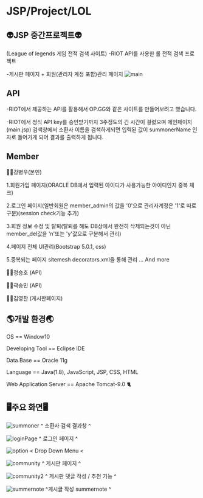 # JSP/Project/LOL

## 👽JSP 중간프로젝트👽
(League of legends 게임 전적 검색 사이트)
-RIOT API를 사용한 롤 전적 검색 프로젝트

-게시판 페이지 + 회원(관리자 계정 포함)관리 페이지 
![main](https://user-images.githubusercontent.com/84126480/122900612-cdb26b80-d387-11eb-8af6-4d6cf43ce805.jpg)
## API
-RIOT에서 제공하는 API를 활용해서 OP.GG와 같은 사이트를 만들어보려고 했습니다.

-RIOT에서 정식 API key를 승인받기까지 3주정도의 긴 시간이 걸렸으며 메인페이지(main.jsp) 검색창에서 소환사 이름을 검색하게되면 입력된 값이 summonerName 인자로 들어가게 되어 결과를 출력하게 됩니다.

## Member
🙋‍♂️강병우(본인)

1.회원가입 페이지(ORACLE DB에서 입력된 아이디가 사용가능한 아이디인지 중복 체크)

2.로그인 페이지(일반회원은 member_admin의 값을 '0'으로 관리자계정은 '1'로 따로 구분)(session check기능 추가)

3.회원 정보 수정 및 탈퇴(탈퇴를 해도 DB상에서 완전히 삭제되는것이 아닌 member_del값을 'n'또는 'y'값으로 구분해서 관리)

4.페이지 전체 UI관리(Bootstrap 5.0.1, css)

5.중복되는 페이지 sitemesh decorators.xml을 통해 관리
... And more

🙋‍♂️정승호 (API)

🙋‍♂️곽승민 (API)

🙋‍♂️김영찬 (게시판페이지)

## 🌎개발 환경🌏
OS == Window10

Developing Tool == Eclipse IDE

Data Base == Oracle 11g

Language == Java(1.8), JavaScript, JSP, CSS, HTML

Web Application Server == Apache Tomcat-9.0 🐈

## 🖥주요 화면🖥
![summoner](https://user-images.githubusercontent.com/84126480/122905173-f2a8dd80-d38b-11eb-83b9-e7eba0bdc2e7.jpg)
^ 소환사 검색 결과창 ^

![loginPage](https://user-images.githubusercontent.com/84126480/122904867-b2e1f600-d38b-11eb-8c1b-45235104e5f3.jpg)
^ 로그인 페이지 ^

![option](https://user-images.githubusercontent.com/84126480/122904973-c68d5c80-d38b-11eb-8e24-245ac08a4ab0.jpg)
< Drop Down Menu <

![community](https://user-images.githubusercontent.com/84126480/122905035-d73dd280-d38b-11eb-8182-b7f75c4f8dce.jpg)
^ 게시판 페이지 ^

![community2](https://user-images.githubusercontent.com/84126480/122905087-e45ac180-d38b-11eb-9931-20d804d1a890.jpg)
^ 게시판 댓글 작성 / 추천 기능 ^

![summernote](https://user-images.githubusercontent.com/84126480/122905137-ee7cc000-d38b-11eb-9339-3c2ea15eb0b0.jpg)
^게시글 작성 summernote ^

